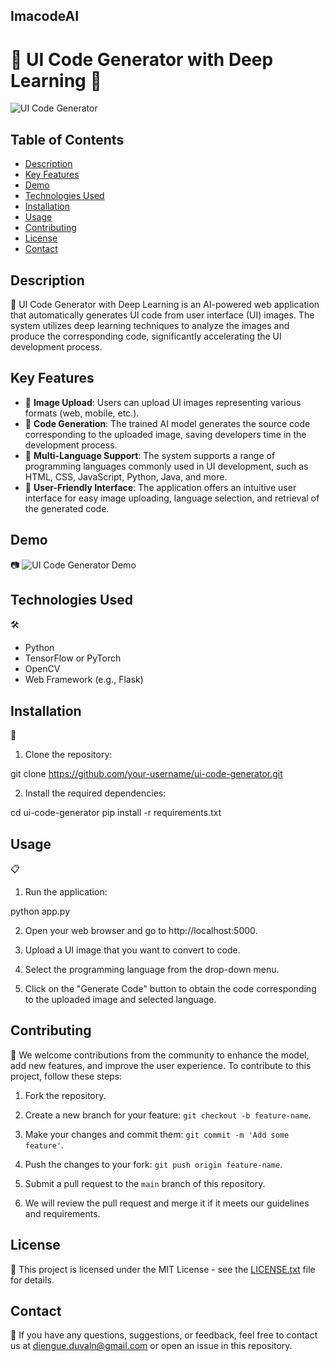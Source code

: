 ## ImacodeAI
# 🚀 UI Code Generator with Deep Learning 🎨

![UI Code Generator](https://example.com/ui-code-generator.png)

## Table of Contents
- [Description](#description)
- [Key Features](#key-features)
- [Demo](#demo)
- [Technologies Used](#technologies-used)
- [Installation](#installation)
- [Usage](#usage)
- [Contributing](#contributing)
- [License](#license)
- [Contact](#contact)

## Description
📝 UI Code Generator with Deep Learning is an AI-powered web application that automatically generates UI code from user interface (UI) images.
The system utilizes deep learning techniques to analyze the images and produce the corresponding code, significantly accelerating the UI development process.

## Key Features
- 🔑 **Image Upload**: Users can upload UI images representing various formats (web, mobile, etc.).
- 🔑 **Code Generation**: The trained AI model generates the source code corresponding to the uploaded image, saving developers time in the development process.
- 🔑 **Multi-Language Support**: The system supports a range of programming languages commonly used in UI development, such as HTML, CSS, JavaScript, Python, Java, and more.
- 🔑 **User-Friendly Interface**: The application offers an intuitive user interface for easy image uploading, language selection, and retrieval of the generated code.

## Demo
📷 ![UI Code Generator Demo](https://example.com/ui-code-generator-demo.gif)

## Technologies Used
🛠️
- Python
- TensorFlow or PyTorch
- OpenCV
- Web Framework (e.g., Flask)

## Installation
🚀
1. Clone the repository:

git clone https://github.com/your-username/ui-code-generator.git

2. Install the required dependencies:

cd ui-code-generator
pip install -r requirements.txt

## Usage
📋
1. Run the application:

python app.py

2. Open your web browser and go to http://localhost:5000.

3. Upload a UI image that you want to convert to code.

4. Select the programming language from the drop-down menu.

5. Click on the "Generate Code" button to obtain the code corresponding to the uploaded image and selected language.

## Contributing
🤝
We welcome contributions from the community to enhance the model, add new features, and improve the user experience. To contribute to this project, follow these steps:

1. Fork the repository.

2. Create a new branch for your feature: `git checkout -b feature-name`.

3. Make your changes and commit them: `git commit -m 'Add some feature'`.

4. Push the changes to your fork: `git push origin feature-name`.

5. Submit a pull request to the `main` branch of this repository.

6. We will review the pull request and merge it if it meets our guidelines and requirements.

## License
📝
This project is licensed under the MIT License - see the [LICENSE.txt](LICENSE) file for details.

## Contact
📧
If you have any questions, suggestions, or feedback, feel free to contact us at diengue.duvaln@gmail.com or open an issue in this repository.

